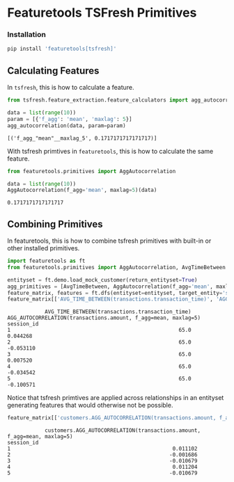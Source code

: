 # Featuretools TSFresh Primitives
### Installation
```python
pip install 'featuretools[tsfresh]'
```
## Calculating Features
In `tsfresh`, this is how to calculate a feature.
```python
from tsfresh.feature_extraction.feature_calculators import agg_autocorrelation

data = list(range(10))
param = [{'f_agg': 'mean', 'maxlag': 5}]
agg_autocorrelation(data, param=param)
```
```
[('f_agg_"mean"__maxlag_5', 0.1717171717171717)]
```
With tsfresh primtives in `featuretools`, this is how to calculate the same feature.
```python
from featuretools.primitives import AggAutocorrelation

data = list(range(10))
AggAutocorrelation(f_agg='mean', maxlag=5)(data)
```
```
0.1717171717171717
```
## Combining Primitives
In featuretools, this is how to combine tsfresh primitives with built-in or other installed primitives.
```python
import featuretools as ft
from featuretools.primitives import AggAutocorrelation, AvgTimeBetween

entityset = ft.demo.load_mock_customer(return_entityset=True)
agg_primitives = [AvgTimeBetween, AggAutocorrelation(f_agg='mean', maxlag=5)]
feature_matrix, features = ft.dfs(entityset=entityset, target_entity='sessions', agg_primitives=agg_primitives)
feature_matrix[['AVG_TIME_BETWEEN(transactions.transaction_time)', 'AGG_AUTOCORRELATION(transactions.amount, f_agg=mean, maxlag=5)']].head()
```
```
            AVG_TIME_BETWEEN(transactions.transaction_time)  AGG_AUTOCORRELATION(transactions.amount, f_agg=mean, maxlag=5)
session_id
1                                                      65.0                                           0.044268
2                                                      65.0                                          -0.053110
3                                                      65.0                                           0.007520
4                                                      65.0                                          -0.034542
5                                                      65.0                                          -0.100571
```
Notice that tsfresh primtives are applied across relationships in an entityset generating features that would otherwise not be possible.

```python
feature_matrix[['customers.AGG_AUTOCORRELATION(transactions.amount, f_agg=mean, maxlag=5)']].head()
```
```
            customers.AGG_AUTOCORRELATION(transactions.amount, f_agg=mean, maxlag=5)
session_id
1                                                    0.011102
2                                                   -0.001686
3                                                   -0.010679
4                                                    0.011204
5                                                   -0.010679
```